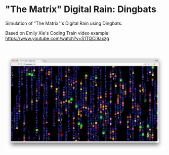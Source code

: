 # "The Matrix" Digital Rain: Dingbats

Simulation of "The Matrix"'s Digital Rain using Dingbats.

Based on Emily Xie's Coding Train video example:
https://www.youtube.com/watch?v=S1TQCi9axzg

</br>
<p align="center">
  <img src="images/screenShot.png" width="750px"/>
</p>
